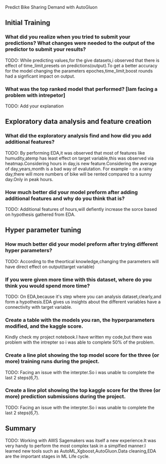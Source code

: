 Predict Bike Sharing Demand with AutoGluon 


## Initial Training
### What did you realize when you tried to submit your predictions? What changes were needed to the output of the predictor to submit your results?
TODO: While predicting values,for the give datasets,i observed that there is effect of time_limit,presets on predictions(output).To get a better accuracy for the model changing the parameters epoches,time_limit,boost rounds had a signficant impact on output.

### What was the top ranked model that performed? [Iam facing a problem with intrepetor]
TODO: Add your explanation

## Exploratory data analysis and feature creation
### What did the exploratory analysis find and how did you add additional features?
TODO: By performing EDA,it was observed that most of features like humudity,atemp has least effect on target variable,this was observed via heatmap.Considering hours in day,is new feature.Considering the average of day,years,month is a bad way of evalutation.
For example - on a rainy day,there will more numbers of bike will be rented compared to a sunny day.Only in peak hours.

### How much better did your model preform after adding additional features and why do you think that is?
TODO: Additional features of hours,will defiently increase the sorce based on hypothesis gathered from EDA.

## Hyper parameter tuning
### How much better did your model preform after trying different hyper parameters?
TODO: According to the theortical knowledge,changing the parameters will have direct effect on output(target variable)

### If you were given more time with this dataset, where do you think you would spend more time?
TODO: On EDA,because it's step where you can analysis dataset,clearly,and form a hypothesis.EDA gives us insights about the different variables have a connectivity with target variable.

### Create a table with the models you ran, the hyperparameters modified, and the kaggle score.
Kindly check my project notebook.I have written my code,but there was problem with the intrepter so i was able to complete 50% of the problem.
### Create a line plot showing the top model score for the three (or more) training runs during the project.

TODO: Facing an issue with the interpter.So i was unable to complete the last 2 steps(6,7).

### Create a line plot showing the top kaggle score for the three (or more) prediction submissions during the project.

TODO: Facing an issue with the interpter.So i was unable to complete the last 2 steps(6,7).

## Summary
TODO: Working with AWS Sagemakers was itself a new experience.It was very handy to perform the most complex task in a simplfied manner.I learned new tools such as AutoML,Xgboost,AutoGluon.Data cleaning,EDA are the important stages in ML Life cycle.

